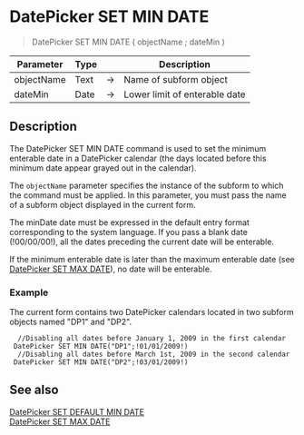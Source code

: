 # DatePicker SET MIN DATE

> DatePicker SET MIN DATE ( objectName ; dateMin )

| Parameter | Type |     | Description |
| --- | --- | --- | --- |
| objectName | Text | → | Name of subform object |
| dateMin | Date | → | Lower limit of enterable date |

## Description

The DatePicker SET MIN DATE command is used to set the minimum enterable date in a DatePicker calendar (the days located before this minimum date appear grayed out in the calendar).

The `objectName` parameter specifies the instance of the subform to which the command must be applied. In this parameter, you must pass the name of a subform object displayed in the current form.

The minDate date must be expressed in the default entry format corresponding to the system language. If you pass a blank date (!00/00/00!), all the dates preceding the current date will be enterable.

If the minimum enterable date is later than the maximum enterable date (see [DatePicker SET MAX DATE](DatePicker%20SET%20MAX%20DATE.pt.md)), no date will be enterable.

### Example  

The current form contains two DatePicker calendars located in two subform objects named "DP1" and "DP2".

```4d
  //Disabling all dates before January 1, 2009 in the first calendar  
 DatePicker SET MIN DATE("DP1";!01/01/2009!)  
  //Disabling all dates before March 1st, 2009 in the second calendar  
 DatePicker SET MIN DATE("DP2";!03/01/2009!)
```

## See also

[DatePicker SET DEFAULT MIN DATE](DatePicker%20SET%20DEFAULT%20MIN%20DATE.pt.md)  
[DatePicker SET MAX DATE](DatePicker%20SET%20MAX%20DATE.pt.md)
